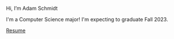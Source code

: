 Hi, I’m Adam Schmidt
 
I'm a Computer Science major! I'm expecting to graduate Fall 2023.

<!--https://www.linkedin.com/in/adam-schmidt-a947b3224/--->

[Resume](https://tinyurl.com/352p43yd)


<!---
Carry on my wayward son
--->
